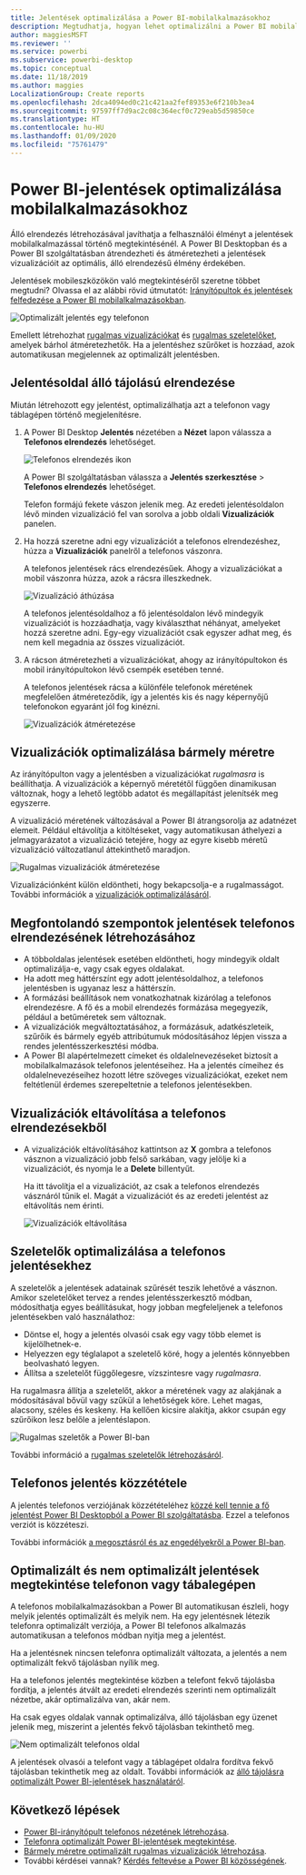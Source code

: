 ```yaml
---
title: Jelentések optimalizálása a Power BI-mobilalkalmazásokhoz
description: Megtudhatja, hogyan lehet optimalizálni a Power BI mobilalkalmazásainak jelentésoldalait a kifejezetten a telefonra és táblagépre tervezett jelentésverzió létrehozásával.
author: maggiesMSFT
ms.reviewer: ''
ms.service: powerbi
ms.subservice: powerbi-desktop
ms.topic: conceptual
ms.date: 11/18/2019
ms.author: maggies
LocalizationGroup: Create reports
ms.openlocfilehash: 2dca4094ed0c21c421aa2fef89353e6f210b3ea4
ms.sourcegitcommit: 97597ff7d9ac2c08c364ecf0c729eab5d59850ce
ms.translationtype: HT
ms.contentlocale: hu-HU
ms.lasthandoff: 01/09/2020
ms.locfileid: "75761479"
---
```

# <a name="optimize-power-bi-reports-for-the-mobile-app"></a>Power BI-jelentések optimalizálása mobilalkalmazásokhoz
Álló elrendezés létrehozásával javíthatja a felhasználói élményt a jelentések mobilalkalmazással történő megtekintésénél. A Power BI Desktopban és a Power BI szolgáltatásban átrendezheti és átméretezheti a jelentések vizualizációit az optimális, álló elrendezésű élmény érdekében.  

Jelentések mobileszközökön való megtekintéséről szeretne többet megtudni? Olvassa el az alábbi rövid útmutatót: [Irányítópultok és jelentések felfedezése a Power BI mobilalkalmazásokban](consumer/mobile/mobile-apps-quickstart-view-dashboard-report.md).

![Optimalizált jelentés egy telefonon](media/desktop-create-phone-report/desktop-create-phone-report-1.png)

Emellett létrehozhat [rugalmas vizualizációkat](#optimize-a-visual-for-any-size) és [rugalmas szeletelőket](#enhance-slicers-to-work-well-in-phone-reports), amelyek bárhol átméretezhetők. Ha a jelentéshez szűrőket is hozzáad, azok automatikusan megjelennek az optimalizált jelentésben.

## <a name="lay-out-a-portrait-version-of-a-report-page"></a>Jelentésoldal álló tájolású elrendezése

Miután létrehozott egy jelentést, optimalizálhatja azt a telefonon vagy táblagépen történő megjelenítésre.

1. A Power BI Desktop **Jelentés** nézetében a **Nézet** lapon válassza a **Telefonos elrendezés** lehetőséget.  
   
    ![Telefonos elrendezés ikon](media/desktop-create-phone-report/desktop-create-phone-report-3.png)
   
    A Power BI szolgáltatásban válassza a **Jelentés szerkesztése** > **Telefonos elrendezés** lehetőséget.

    Telefon formájú fekete vászon jelenik meg. Az eredeti jelentésoldalon lévő minden vizualizáció fel van sorolva a jobb oldali **Vizualizációk** panelen.

1. Ha hozzá szeretne adni egy vizualizációt a telefonos elrendezéshez, húzza a **Vizualizációk** panelről a telefonos vászonra.
   
    A telefonos jelentések rács elrendezésűek. Ahogy a vizualizációkat a mobil vászonra húzza, azok a rácsra illeszkednek.
   
    ![Vizualizáció áthúzása](media/desktop-create-phone-report/desktop-create-phone-report-4.gif)
   
    A telefonos jelentésoldalhoz a fő jelentésoldalon lévő mindegyik vizualizációt is hozzáadhatja, vagy kiválaszthat néhányat, amelyeket hozzá szeretne adni. Egy-egy vizualizációt csak egyszer adhat meg, és nem kell megadnia az összes vizualizációt.

1. A rácson átméretezheti a vizualizációkat, ahogy az irányítópultokon és mobil irányítópultokon lévő csempék esetében tenné.
   
   A telefonos jelentések rácsa a különféle telefonok méretének megfelelően átméreteződik, így a jelentés kis és nagy képernyőjű telefonokon egyaránt jól fog kinézni.
   
   ![Vizualizációk átméretezése](media/desktop-create-phone-report/desktop-create-phone-report-5.gif)

## <a name="optimize-a-visual-for-any-size"></a>Vizualizációk optimalizálása bármely méretre
Az irányítópulton vagy a jelentésben a vizualizációkat *rugalmasra* is beállíthatja. A vizualizációk a képernyő méretétől függően dinamikusan változnak, hogy a lehető legtöbb adatot és megállapítást jelenítsék meg egyszerre. 

A vizualizáció méretének változásával a Power BI átrangsorolja az adatnézet elemeit. Például eltávolítja a kitöltéseket, vagy automatikusan áthelyezi a jelmagyarázatot a vizualizáció tetejére, hogy az egyre kisebb méretű vizualizáció változatlanul áttekinthető maradjon.

![Rugalmas vizualizációk átméretezése](media/desktop-create-phone-report/desktop-create-phone-report-6.gif)

Vizualizációnként külön eldöntheti, hogy bekapcsolja-e a rugalmasságot. További információk a [vizualizációk optimalizálásáról](visuals/desktop-create-responsive-visuals.md).

## <a name="considerations-when-creating-phone-report-layouts"></a>Megfontolandó szempontok jelentések telefonos elrendezésének létrehozásához
* A többoldalas jelentések esetében eldöntheti, hogy mindegyik oldalt optimalizálja-e, vagy csak egyes oldalakat. 
* Ha adott meg háttérszínt egy adott jelentésoldalhoz, a telefonos jelentésben is ugyanaz lesz a háttérszín.
* A formázási beállítások nem vonatkozhatnak kizárólag a telefonos elrendezésre. A fő és a mobil elrendezés formázása megegyezik, például a betűméretek sem változnak.
* A vizualizációk megváltoztatásához, a formázásuk, adatkészleteik, szűrőik és bármely egyéb attribútumuk módosításához lépjen vissza a rendes jelentésszerkesztési módba.
* A Power BI alapértelmezett címeket és oldalelnevezéseket biztosít a mobilalkalmazások telefonos jelentéseihez. Ha a jelentés címeihez és oldalelnevezéseihez hozott létre szöveges vizualizációkat, ezeket nem feltétlenül érdemes szerepeltetnie a telefonos jelentésekben.     

## <a name="remove-a-visual-from-the-phone-layout"></a>Vizualizációk eltávolítása a telefonos elrendezésekből
* A vizualizációk eltávolításához kattintson az **X** gombra a telefonos vásznon a vizualizáció jobb felső sarkában, vagy jelölje ki a vizualizációt, és nyomja le a **Delete** billentyűt.
  
   Ha itt távolítja el a vizualizációt, az csak a telefonos elrendezés vásznáról tűnik el. Magát a vizualizációt és az eredeti jelentést az eltávolítás nem érinti.
  
   ![Vizualizációk eltávolítása](media/desktop-create-phone-report/desktop-create-phone-report-7.gif)

## <a name="enhance-slicers-to-work-well-in-phone-reports"></a>Szeletelők optimalizálása a telefonos jelentésekhez
A szeletelők a jelentések adatainak szűrését teszik lehetővé a vásznon. Amikor szeletelőket tervez a rendes jelentésszerkesztő módban, módosíthatja egyes beállításukat, hogy jobban megfeleljenek a telefonos jelentésekben való használathoz:

* Döntse el, hogy a jelentés olvasói csak egy vagy több elemet is kijelölhetnek-e.
* Helyezzen egy téglalapot a szeletelő köré, hogy a jelentés könnyebben beolvasható legyen.
* Állítsa a szeletelőt függőlegesre, vízszintesre vagy *rugalmasra*. 

Ha rugalmasra állítja a szeletelőt, akkor a méretének vagy az alakjának a módosításával bővül vagy szűkül a lehetőségek köre. Lehet magas, alacsony, széles és keskeny. Ha kellően kicsire alakítja, akkor csupán egy szűrőikon lesz belőle a jelentéslapon. 

![Rugalmas szeletők a Power BI-ban](media/desktop-create-phone-report/desktop-create-phone-report-8.png)

További információ a [rugalmas szeletelők létrehozásáról](power-bi-slicer-filter-responsive.md).

## <a name="publish-a-phone-report"></a>Telefonos jelentés közzététele
A jelentés telefonos verziójának közzétételéhez [közzé kell tennie a fő jelentést Power BI Desktopból a Power BI szolgáltatásba](desktop-upload-desktop-files.md). Ezzel a telefonos verziót is közzéteszi.
  
További információk [a megosztásról és az engedélyekről a Power BI-ban](service-how-to-collaborate-distribute-dashboards-reports.md).

## <a name="view-optimized-and-unoptimized-reports-on-a-phone-or-tablet"></a>Optimalizált és nem optimalizált jelentések megtekintése telefonon vagy tábalegépen
A telefonos mobilalkalmazásokban a Power BI automatikusan észleli, hogy melyik jelentés optimalizált és melyik nem. Ha egy jelentésnek létezik telefonra optimalizált verziója, a Power BI telefonos alkalmazás automatikusan a telefonos módban nyitja meg a jelentést.

Ha a jelentésnek nincsen telefonra optimalizált változata, a jelentés a nem optimalizált fekvő tájolásban nyílik meg.  

Ha a telefonos jelentés megtekintése közben a telefont fekvő tájolásba fordítja, a jelentés átvált az eredeti elrendezés szerinti nem optimalizált nézetbe, akár optimalizálva van, akár nem.

Ha csak egyes oldalak vannak optimalizálva, álló tájolásban egy üzenet jelenik meg, miszerint a jelentés fekvő tájolásban tekinthető meg.

![Nem optimalizált telefonos oldal](media/desktop-create-phone-report/desktop-create-phone-report-9.png)

A jelentések olvasói a telefont vagy a táblagépet oldalra fordítva fekvő tájolásban tekinthetik meg az oldalt. További információk az [álló tájolásra optimalizált Power BI-jelentések használatáról](consumer/mobile/mobile-apps-view-phone-report.md).

## <a name="next-steps"></a>Következő lépések
* [Power BI-irányítópult telefonos nézetének létrehozása](service-create-dashboard-mobile-phone-view.md).
* [Telefonra optimalizált Power BI-jelentések megtekintése](consumer/mobile/mobile-apps-view-phone-report.md).
* [Bármely méretre optimalizált rugalmas vizualizációk létrehozása](visuals/desktop-create-responsive-visuals.md).
* További kérdései vannak? [Kérdés feltevése a Power BI közösségének](https://community.powerbi.com/).

